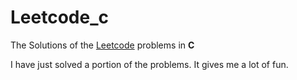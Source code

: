 # Leetcode_c
The Solutions of the [Leetcode](https://leetcode.com/problemset/all/) problems in **C**

I have just solved a portion of the problems. It gives me a lot of fun.
